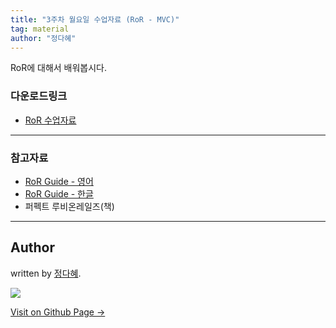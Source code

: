 ```yaml
---
title: "3주차 월요일 수업자료 (RoR - MVC)"
tag: material
author: "정다혜"
---
```


RoR에 대해서 배워봅시다.

### 다운로드링크

- [RoR 수업자료](https://github.com/likelionkonkuk/w3_mon_materials)

---

### 참고자료
- [RoR Guide - 영어](http://guides.rubyonrails.org/)
- [RoR Guide - 한글](http://guides.rorlab.org/)
- 퍼펙트 루비온레일즈(책)

---

## Author

written by [정다혜](https://dh00023.github.io).

![](https://avatars.githubusercontent.com/dh00023?v=2&s=100)

<a href="https://dh00023.github.io" target="_blank" class="btn btn-black"><i class="fa fa-github fa-lg"></i> Visit on Github Page &rarr;</a>
